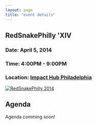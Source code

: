 ```yaml
---
layout: page
title: "event details"
---
```


<h2>RedSnakePhilly 'XIV      </h2>
<h3>Date: April 5, 2014
<h3>Time: 4:00PM - 9:00PM      </h3>
<h3>
  Location: <a style="text-decoration: underline;" href='http://philadelphia.impacthub.net'>Impact Hub Philadelphia</a> 
</h3>

<a href="http://www.eventbrite.com/event/11094145889?ref=ebtn" target="_blank">
<img border="0" src="http://www.eventbrite.com/custombutton?eid=4653432542"
alt="RedSnakePhilly 2014" /></a>


<a name="agenda" />
<div id='agenda'>
<h2> Agenda </h2>
<p>Agenda comming soon!</p>
<!--
<table>
<tr> <th> Time </th> <th> Who</th> <th> What </th> </tr> 
<tr> <td> 3:30 </td> <td> </td> <td> Doors open + Social Time </td> </tr> 
<tr> <td> 4:30 </td> <td> </td> <td> Food served </td> </tr> 
<tr> <td> 5:30 </td> <td> Tom Panzarella</td> <td> Welcome to RSP13 </td> </tr> 
<tr> <td> 5:40 </td> <td> SEER Interactive</td> <td> Sponsor talk </td> </tr> 
<tr> <td> 5:50 </td> <td> Pam Selle</td> <td> A Field Guide to Ruby and Python </td> </tr> 
<tr> <td> 6:00 </td> <td> Jearvon Dharrie</td> <td> Rails 4 / Ruby 2 </td> </tr> 
<tr> <td> 6:10 </td> <td> Jeffrey J. Persch</td> <td> Testing Python Web Applications at Scale </td> </tr> 
<tr> <td> 6:20 </td> <td> Monetate</td> <td> Sponsor talk </td> </tr> 
<tr> <td> 6:30 </td> <td> Justin Campbell</td> <td> Using RubyMotion for rapid iOS development </td> </tr> 
<tr> <td> 6:40 </td> <td> Scott Determan</td> <td> Vision Spreadsheet: An Environment for Computer Vision </td> </tr> 
<tr> <td> 6:50 </td> <td> Kyle Burton</td> <td> The Patterns You Can’t {See, Refactor} </td> </tr> 
<tr> <td> 7:00 </td> <td> Relay</td> <td> Sponsor talk </td> </tr> 
<tr> <td> 7:10 </td> <td> </td> <td>  </td> </tr> 
<tr> <td> 7:20 </td> <td> Dave Richardson</td> <td> C++ templates </td> </tr> 
<tr> <td> 7:30 </td> <td> SIG</td> <td> Sponsor talk </td> </tr> 
<tr> <td> 7:40 </td> <td> Hector Castro</td> <td> Building Command-line Applications with Ruby </td> </tr> 
<tr> <td> 7:50 </td> <td> Dan Williams</td> <td> Using SimPy to Model AWS Autoscaling for Realtime Computation </td> </tr> 
<tr> <td> 8:00 </td> <td> Job Spring</td> <td> Sponsor talk </td> </tr> 
<tr> <td> 8:10 </td> <td> Rob DiMarco</td> <td> Building Android Apps with JRuby and Ruboto </td> </tr> 
<tr> <td> 8:20 </td> <td> Tom Adelman</td> <td> How the python got it’s stripes: Simulating nature’s patterns with Numpy </td> </tr> 
<tr> <td> 8:30 </td> <td> </td> <td> Social </td> </tr> 
<tr> <td> 9:30 </td> <td> </td> <td> Go home, you bunch of freeloaders. </td> </tr> 
</table>
-->
</div> 
